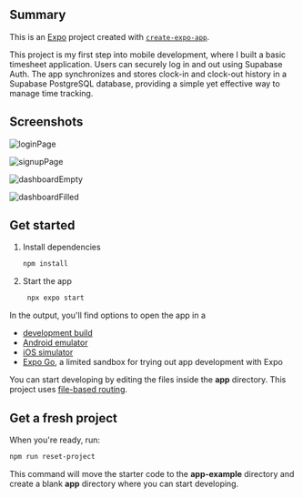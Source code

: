 ## Summary

This is an [Expo](https://expo.dev) project created with [`create-expo-app`](https://www.npmjs.com/package/create-expo-app).

This project is my first step into mobile development, where I built a basic timesheet application. Users can securely log in and out using Supabase Auth. The app synchronizes and stores clock-in and clock-out history in a Supabase PostgreSQL database, providing a simple yet effective way to manage time tracking.

## Screenshots

![loginPage](screenshots/login.png)

![signupPage](screenshots/signup.png)

![dashboardEmpty](screenshots/EmptyDashboard.png)

![dashboardFilled](screenshots/dashboardLogs.png)

## Get started

1. Install dependencies

   ```bash
   npm install
   ```

2. Start the app

   ```bash
    npx expo start
   ```

In the output, you'll find options to open the app in a

- [development build](https://docs.expo.dev/develop/development-builds/introduction/)
- [Android emulator](https://docs.expo.dev/workflow/android-studio-emulator/)
- [iOS simulator](https://docs.expo.dev/workflow/ios-simulator/)
- [Expo Go](https://expo.dev/go), a limited sandbox for trying out app development with Expo

You can start developing by editing the files inside the **app** directory. This project uses [file-based routing](https://docs.expo.dev/router/introduction).

## Get a fresh project

When you're ready, run:

```bash
npm run reset-project
```

This command will move the starter code to the **app-example** directory and create a blank **app** directory where you can start developing.
